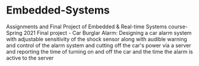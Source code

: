 # Embedded-Systems
Assignments and Final Project of Embedded &amp; Real-time Systems course-Spring 2021
Final project - Car Burglar Alarm: 
Designing a car alarm system with adjustable sensitivity of the shock sensor along with audible warning and control of the alarm system and cutting off the car's power via a server and reporting the time of turning on and off the car and the time the alarm is active to the server
